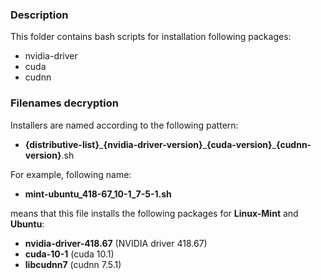 ### Description

This folder contains bash scripts for installation following packages:
  - nvidia-driver
  - cuda
  - cudnn

### Filenames decryption

Installers are named according to the following pattern:

- **{distributive-list}**\_**{nvidia-driver-version}**\_**{cuda-version}**\_**{cudnn-version}**.sh

For example, following name:

- **mint-ubuntu_418-67_10-1_7-5-1.sh**

means that this file installs the following packages for **Linux-Mint** and **Ubuntu**:
- **nvidia-driver-418.67** (NVIDIA driver 418.67)
- **cuda-10-1** (cuda 10.1)
- **libcudnn7** (cudnn 7.5.1)
